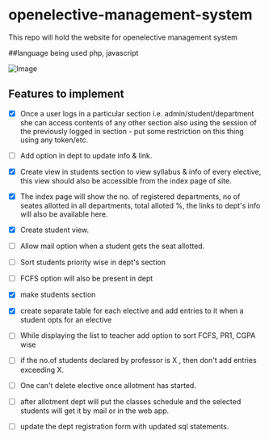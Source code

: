 # openelective-management-system
This repo will  hold the website for openelective management system

##language being used
php, javascript

![Image](https://github.com/Teamexe/openelective-management-system/blob/master/books.jpg)


## Features to implement
- [x] Once a user logs in a particular section i.e. admin/student/department she can access contents of any other section also using the session of the previously logged in section - put some restriction on this thing using any token/etc.

- [ ] Add option in dept to update info & link.

- [x] Create view in students section to view syllabus & info of every elective, this view should also be accessible from the index page of site.

- [x] The index page will show the no. of registered departments, no of seates allotted in all departments, total alloted %, the links to dept's info will also be available here.

- [x] Create student view.

- [ ] Allow mail option when a student gets the seat allotted.

- [ ] Sort students priority wise in dept's section

- [ ] FCFS option will also be present in dept

- [x] make students section

- [x] create separate table for each elective and add entries to it when a student opts for an elective

- [ ] While displaying the list to teacher add option to sort FCFS, PR1, CGPA wise

- [ ] if the no.of students declared by professor is X , then don't add entries exceeding X.

- [ ] One can't delete elective once allotment has started.

- [ ] after allotment dept will put the classes schedule and the selected students will get it by mail or in the web app.

- [ ] update the dept registration form with updated sql statements.